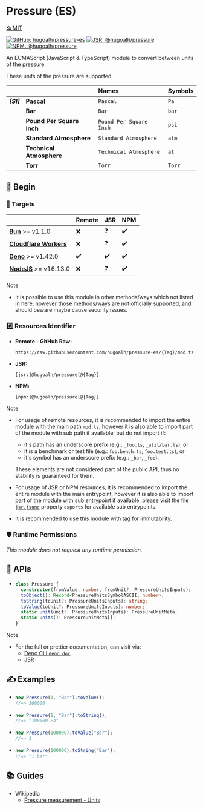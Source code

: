 # Pressure (ES)

[**⚖️** MIT](./LICENSE.md)

[![GitHub: hugoalh/pressure-es](https://img.shields.io/github/v/release/hugoalh/pressure-es?label=hugoalh/pressure-es&labelColor=181717&logo=github&logoColor=ffffff&sort=semver&style=flat "GitHub: hugoalh/pressure-es")](https://github.com/hugoalh/pressure-es)
[![JSR: @hugoalh/pressure](https://img.shields.io/jsr/v/@hugoalh/pressure?label=@hugoalh/pressure&labelColor=F7DF1E&logo=jsr&logoColor=000000&style=flat "JSR: @hugoalh/pressure")](https://jsr.io/@hugoalh/pressure)
[![NPM: @hugoalh/pressure](https://img.shields.io/npm/v/@hugoalh/pressure?label=@hugoalh/pressure&labelColor=CB3837&logo=npm&logoColor=ffffff&style=flat "NPM: @hugoalh/pressure")](https://www.npmjs.com/package/@hugoalh/pressure)

An ECMAScript (JavaScript & TypeScript) module to convert between units of the pressure.

These units of the pressure are supported:

|  |  | **Names** | **Symbols** |
|:-:|:--|:--|:--|
| ***\[SI\]*** | **Pascal** | `Pascal` | `Pa` |
|  | **Bar** | `Bar` | `bar` |
|  | **Pound Per Square Inch** | `Pound Per Square Inch` | `psi` |
|  | **Standard Atmosphere** | `Standard Atmosphere` | `atm` |
|  | **Technical Atmosphere** | `Technical Atmosphere` | `at` |
|  | **Torr** | `Torr` | `Torr` |

## 🔰 Begin

### 🎯 Targets

|  | **Remote** | **JSR** | **NPM** |
|:--|:--|:--|:--|
| **[Bun](https://bun.sh/)** >= v1.1.0 | ❌ | ❓ | ✔️ |
| **[Cloudflare Workers](https://workers.cloudflare.com/)** | ❌ | ❓ | ✔️ |
| **[Deno](https://deno.land/)** >= v1.42.0 | ✔️ | ✔️ | ✔️ |
| **[NodeJS](https://nodejs.org/)** >= v16.13.0 | ❌ | ❓ | ✔️ |

> [!NOTE]
> - It is possible to use this module in other methods/ways which not listed in here, however those methods/ways are not officially supported, and should beware maybe cause security issues.

### #️⃣ Resources Identifier

- **Remote - GitHub Raw:**
  ```
  https://raw.githubusercontent.com/hugoalh/pressure-es/{Tag}/mod.ts
  ```
- **JSR:**
  ```
  [jsr:]@hugoalh/pressure[@{Tag}]
  ```
- **NPM:**
  ```
  [npm:]@hugoalh/pressure[@{Tag}]
  ```

> [!NOTE]
> - For usage of remote resources, it is recommended to import the entire module with the main path `mod.ts`, however it is also able to import part of the module with sub path if available, but do not import if:
>
>   - it's path has an underscore prefix (e.g.: `_foo.ts`, `_util/bar.ts`), or
>   - it is a benchmark or test file (e.g.: `foo.bench.ts`, `foo.test.ts`), or
>   - it's symbol has an underscore prefix (e.g.: `_bar`, `_foo`).
>
>   These elements are not considered part of the public API, thus no stability is guaranteed for them.
> - For usage of JSR or NPM resources, it is recommended to import the entire module with the main entrypoint, however it is also able to import part of the module with sub entrypoint if available, please visit the [file `jsr.jsonc`](./jsr.jsonc) property `exports` for available sub entrypoints.
> - It is recommended to use this module with tag for immutability.

### 🛡️ Runtime Permissions

*This module does not request any runtime permission.*

## 🧩 APIs

- ```ts
  class Pressure {
    constructor(fromValue: number, fromUnit?: PressureUnitsInputs);
    toObject(): Record<PressureUnitsSymbolASCII, number>;
    toString(toUnit?: PressureUnitsInputs): string;
    toValue(toUnit?: PressureUnitsInputs): number;
    static unit(unit?: PressureUnitsInputs): PressureUnitMeta;
    static units(): PressureUnitMeta[];
  }
  ```

> [!NOTE]
> - For the full or prettier documentation, can visit via:
>   - [Deno CLI `deno doc`](https://docs.deno.com/runtime/reference/cli/documentation_generator/)
>   - [JSR](https://jsr.io/@hugoalh/pressure)

## ✍️ Examples

- ```ts
  new Pressure(1, "Bar").toValue();
  //=> 100000
  ```
- ```ts
  new Pressure(1, "Bar").toString();
  //=> "100000 Pa"
  ```
- ```ts
  new Pressure(100000).toValue("Bar");
  //=> 1
  ```
- ```ts
  new Pressure(100000).toString("Bar");
  //=> "1 bar"
  ```

## 📚 Guides

- Wikipedia
  - [Pressure measurement - Units](https://en.wikipedia.org/wiki/Pressure_measurement#Units)

